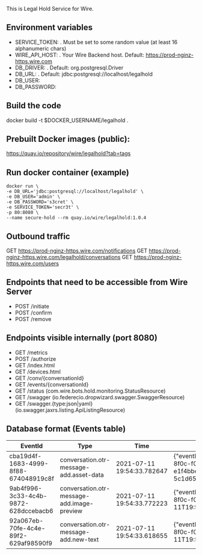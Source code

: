 This is Legal Hold Service for Wire.

## Environment variables
- SERVICE_TOKEN: <mandatory>. Must be set to some random value (at least 16 alphanumeric chars)
- WIRE_API_HOST: <optional>. Your Wire Backend host. Default: https://prod-nginz-https.wire.com
- DB_DRIVER: <optional>. Default: org.postgresql.Driver
- DB_URL: <optional>. Default: jdbc:postgresql://localhost/legalhold
- DB_USER: <optional>
- DB_PASSWORD: <optional>

## Build the code
docker build -t $DOCKER_USERNAME/legalhold .

## Prebuilt Docker images (public):
https://quay.io/repository/wire/legalhold?tab=tags

## Run docker container (example)
```
docker run \
-e DB_URL='jdbc:postgresql://localhost/legalhold' \
-e DB_USER='admin' \
-e DB_PASSWORD='s3cret' \
-e SERVICE_TOKEN='secr3t' \
-p 80:8080 \
--name secure-hold --rm quay.io/wire/legalhold:1.0.4
``` 

## Outbound traffic
GET https://prod-nginz-https.wire.com/notifications
GET https://prod-nginz-https.wire.com/legalhold/conversations
GET https://prod-nginz-https.wire.com/users

## Endpoints that need to be accessible from Wire Server
- POST    /initiate
- POST    /confirm
- POST    /remove

## Endpoints visible internally (port 8080)
- GET     /metrics
- POST    /authorize
- GET     /index.html 
- GET     /devices.html 
- GET     /conv/{conversationId} 
- GET     /events/{conversationId}
- GET     /status (com.wire.bots.hold.monitoring.StatusResource)
- GET     /swagger (io.federecio.dropwizard.swagger.SwaggerResource)
- GET     /swagger.{type:json|yaml} (io.swagger.jaxrs.listing.ApiListingResource)

## Database format (Events table)
  EventId	| Type	| Time	| Payload
  ------- | ----- | ----- | -------------
cba19d4f-1683-4999-8f88-674048919c8f |	conversation.otr-message-add.asset-data	| 2021-07-11 19:54:33.782647|	{"eventId":"a6fb04dd-e281-11eb-8002-22000a0e7660","messageId":"baac4fdc-3ad1-4402-aaa9-b2ae1bf60080","conversationId":"0c7b391e-737e-471c-8f0c-f0a1b4f40308","clientId":"1c07cb700248848d","userId":"cf65f307-5c00-4afc-911b-f6b91bcc0921","time":"2021-07-11T19:53:24.495Z","assetId":"3-1-e1f4bbed-8f84-4cd1-8b3d-5c1d652a5568","assetToken":"","otrKey":"KhgsmyM2paiMIR7HnNjwubWjSKocSCcM0P/qoTYJJfo=","sha256":"zzHz/1iqMkdU8B3eU7b5EB4aXNdJiLFSfzw9Lee8QOc="}
9ab4f996-3c33-4c4b-9872-628dccebacb6 |	conversation.otr-message-add.image-preview	| 2021-07-11 19:54:33.772223 |	{"eventId":"a6fb04dd-e281-11eb-8002-22000a0e7660","messageId":"baac4fdc-3ad1-4402-aaa9-b2ae1bf60080","conversationId":"0c7b391e-737e-471c-8f0c-f0a1b4f40308","clientId":"1c07cb700248848d","userId":"cf65f307-5c00-4afc-911b-f6b91bcc0921","time":"2021-07-11T19:53:24.495Z","mimeType":"image/png","size":2746,"name":"","width":500,"height":500}
92a067eb-70fe-4c4e-89f2-629af98590f9 | conversation.otr-message-add.new-text | 2021-07-11 19:54:33.618655 | {"eventId":"a6643b34-e281-11eb-8002-22000a0e7660","messageId":"1c7f70e8-342d-4aac-8d6e-aacd7babbfb2","conversationId":"0c7b391e-737e-471c-8f0c-f0a1b4f40308","clientId":"1c07cb700248848d","userId":"cf65f307-5c00-4afc-911b-f6b91bcc0921","time":"2021-07-11T19:53:23.508Z","expireAfterMillis":10000,"text":"https://s3-eu-west-1.amazonaws.com/linkpreview.html","mentions":[]}

